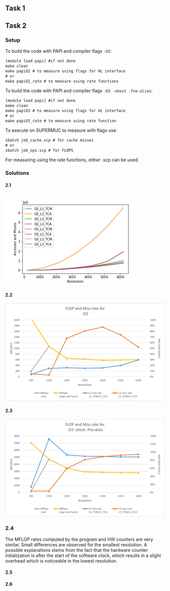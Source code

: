 ## Task 1

## Task 2

### Setup

To build the code with PAPI and compiler flags `-O2`:

```
[module load papi] #if not done
make clean
make papiO2 # to measure using flags for HL interface
# or
make papiO2_rate # to measure using rate functions
```

To build the code with PAPI and compiler flags `-O3 -xhost -fno-alias`:

```
[module load papi] #if not done
make clean
make papiO3 # to measure using flags for HL interface
# or
make papiO3_rate # to measure using rate function
```

To execute on SUPERMUC to measure with flags use:
```
sbatch job_cache.scp # for cache misses
# or 
sbatch job_ops.scp # for FLOPS
```

For measuring using the rate functions, either .scp can be used.

### Solutions

#### 2.1
![Graph 1](Graph_1.png)

#### 2.2
![Graph 2](Graph_2.png)


#### 2.3
![Graph 3](Graph_3.png)

### 2.4

The MFLOP rates computed by the program and HW counters are very similar. Small differences are observed for the smallest resolution. A possible explanations stems from the fact that the hardware counter initialization is after the start of the software clock, which results in a slight overhead which is noticeable in the lowest resolution.

#### 2.5

#### 2.6 
